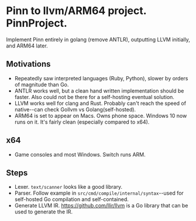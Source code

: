 # Pinn to llvm/ARM64 project. PinnProject.

Implement Pinn entirely in golang (remove ANTLR), outputting LLVM initially, and ARM64 later.

## Motivations

* Repeatedly saw interpreted languages (Ruby, Python), slower by orders of magnitude than Go.
* ANTLR works well, but a clean hand written implementation should be faster. Also could not be there for a self-hosting eventual solution.
* LLVM works well for clang and Rust. Probably can't reach the speed of native--can check Gollvm vs Golang(self-hosted).
* ARM64 is set to appear on Macs. Owns phone space. Windows 10 now runs on it. It's fairly clean (especially compared to x64).

## x64

* Game consoles and most Windows. Switch runs ARM.

## Steps

* Lexer. `text/scanner` looks like a good library.
* Parser. Follow example in `src/cmd/compile/internal/syntax`--used for self-hosted Go compilation and self-contained.
* Generate LLVM IR. https://github.com/llir/llvm is a Go library that can be used to generate the IR.
